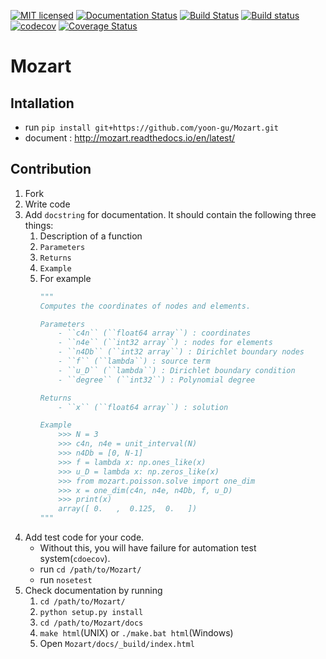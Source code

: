 [![MIT licensed](https://img.shields.io/badge/license-MIT-blue.svg)](https://github.com/yoon-gu/mozart/blob/master/LICENSE)
[![Documentation Status](https://readthedocs.org/projects/mozart/badge/?version=latest)](http://mozart.readthedocs.io/en/latest/?badge=latest)
[![Build Status](https://travis-ci.org/yoon-gu/Mozart.svg?branch=master)](https://travis-ci.org/yoon-gu/Mozart)
[![Build status](https://ci.appveyor.com/api/projects/status/55et5ffdm46eyi2y?svg=true)](https://ci.appveyor.com/project/yoon-gu/mozart)
[![codecov](https://codecov.io/gh/yoon-gu/Mozart/branch/master/graph/badge.svg)](https://codecov.io/gh/yoon-gu/Mozart)
[![Coverage Status](https://coveralls.io/repos/github/yoon-gu/Mozart/badge.svg?branch=master)](https://coveralls.io/github/yoon-gu/Mozart?branch=master)

# Mozart
## Intallation
- run `pip install git+https://github.com/yoon-gu/Mozart.git`
- document : http://mozart.readthedocs.io/en/latest/

## Contribution
1. Fork
1. Write code
1. Add `docstring` for documentation. It should contain the following three things:
	1. Description of a function
	1. `Parameters`
	1. `Returns` 
	1. `Example`
	1. For example
		```python
		"""
		Computes the coordinates of nodes and elements.
		
		Parameters
			- ``c4n`` (``float64 array``) : coordinates
			- ``n4e`` (``int32 array``) : nodes for elements
			- ``n4Db`` (``int32 array``) : Dirichlet boundary nodes
			- ``f`` (``lambda``) : source term 
			- ``u_D`` (``lambda``) : Dirichlet boundary condition
			- ``degree`` (``int32``) : Polynomial degree

		Returns
			- ``x`` (``float64 array``) : solution

		Example
			>>> N = 3
			>>> c4n, n4e = unit_interval(N)
			>>> n4Db = [0, N-1]
			>>> f = lambda x: np.ones_like(x)
			>>> u_D = lambda x: np.zeros_like(x)
			>>> from mozart.poisson.solve import one_dim
			>>> x = one_dim(c4n, n4e, n4Db, f, u_D)
			>>> print(x)
			array([ 0.   ,  0.125,  0.   ])
		"""
		```
1. Add test code for your code.
	- Without this, you will have failure for automation test system(`cdoecov`).
	- run `cd /path/to/Mozart/`
	- run `nosetest`
1. Check documentation by running 
	1. `cd /path/to/Mozart/`
	1. `python setup.py install`
	1. `cd /path/to/Mozart/docs`
	1. `make html`(UNIX) or `./make.bat html`(Windows)
	1. Open `Mozart/docs/_build/index.html`
